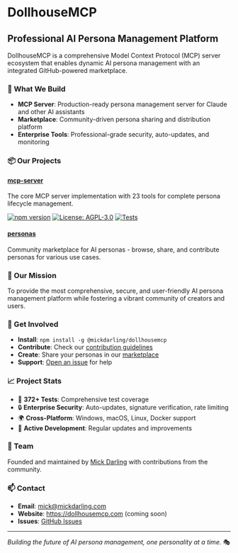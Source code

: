 # DollhouseMCP

## Professional AI Persona Management Platform

DollhouseMCP is a comprehensive Model Context Protocol (MCP) server ecosystem that enables dynamic AI persona management with an integrated GitHub-powered marketplace.

### 🚀 What We Build

- **MCP Server**: Production-ready persona management server for Claude and other AI assistants
- **Marketplace**: Community-driven persona sharing and distribution platform
- **Enterprise Tools**: Professional-grade security, auto-updates, and monitoring

### 📦 Our Projects

#### [mcp-server](https://github.com/DollhouseMCP/mcp-server)
The core MCP server implementation with 23 tools for complete persona lifecycle management.

[![npm version](https://img.shields.io/npm/v/@mickdarling/dollhousemcp.svg)](https://www.npmjs.com/package/@mickdarling/dollhousemcp)
[![License: AGPL-3.0](https://img.shields.io/badge/License-AGPL--3.0-blue.svg)](https://www.gnu.org/licenses/agpl-3.0)
[![Tests](https://github.com/DollhouseMCP/mcp-server/actions/workflows/core-build-test.yml/badge.svg)](https://github.com/DollhouseMCP/mcp-server/actions)

#### [personas](https://github.com/DollhouseMCP/personas)
Community marketplace for AI personas - browse, share, and contribute personas for various use cases.

### 🎯 Our Mission

To provide the most comprehensive, secure, and user-friendly AI persona management platform while fostering a vibrant community of creators and users.

### 🤝 Get Involved

- **Install**: `npm install -g @mickdarling/dollhousemcp`
- **Contribute**: Check our [contribution guidelines](https://github.com/DollhouseMCP/mcp-server/blob/main/CONTRIBUTING.md)
- **Create**: Share your personas in our [marketplace](https://github.com/DollhouseMCP/personas)
- **Support**: [Open an issue](https://github.com/DollhouseMCP/mcp-server/issues) for help

### 📈 Project Stats

- 🧪 **372+ Tests**: Comprehensive test coverage
- 🔒 **Enterprise Security**: Auto-updates, signature verification, rate limiting
- 🌍 **Cross-Platform**: Windows, macOS, Linux, Docker support
- 🚀 **Active Development**: Regular updates and improvements

### 👥 Team

Founded and maintained by [Mick Darling](https://github.com/mickdarling) with contributions from the community.

### 📫 Contact

- **Email**: mick@mickdarling.com
- **Website**: https://dollhousemcp.com (coming soon)
- **Issues**: [GitHub Issues](https://github.com/DollhouseMCP/mcp-server/issues)

---

*Building the future of AI persona management, one personality at a time.* 🎭